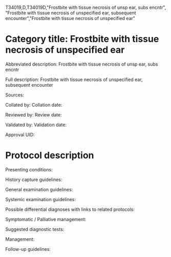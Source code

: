 T34019,D,T34019D,"Frostbite with tissue necrosis of unsp ear, subs encntr", "Frostbite with tissue necrosis of unspecified ear, subsequent encounter","Frostbite with tissue necrosis of unspecified ear"
# Category title: Frostbite with tissue necrosis of unspecified ear

Abbreviated description: Frostbite with tissue necrosis of unsp ear, subs encntr

Full description: Frostbite with tissue necrosis of unspecified ear, subsequent encounter

Sources:

Collated by:
Collation date:

Reviewed by:
Review date:

Validated by:
Validation date:

Approval UID:

# Protocol description

Presenting conditions:

History capture guidelines:

General examination guidelines:

Systemic examination guidelines:

Possible differential diagnoses with links to related protocols:

Symptomatic / Palliative management:

Suggested diagnostic tests:

Management:

Follow-up guidelines:
